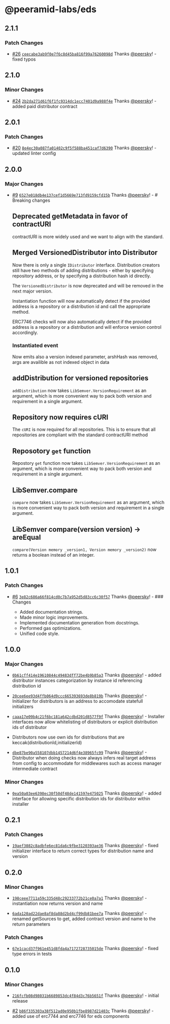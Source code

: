 # @peeramid-labs/eds

## 2.1.1

### Patch Changes

- [#26](https://github.com/peeramid-labs/eds/pull/26) [`ceecabe3ab9f0e7f6c8d45ba816f99a76260098d`](https://github.com/peeramid-labs/eds/commit/ceecabe3ab9f0e7f6c8d45ba816f99a76260098d) Thanks [@peersky](https://github.com/peersky)! - fixed typos

## 2.1.0

### Minor Changes

- [#24](https://github.com/peeramid-labs/eds/pull/24) [`2b2da271d61f6f1fc9314dc1ecc7401d9a988f4e`](https://github.com/peeramid-labs/eds/commit/2b2da271d61f6f1fc9314dc1ecc7401d9a988f4e) Thanks [@peersky](https://github.com/peersky)! - added paid distributor contract

## 2.0.1

### Patch Changes

- [#20](https://github.com/peeramid-labs/eds/pull/20) [`8e4ec30a087fa01402c9f5f588ba451caf7d6390`](https://github.com/peeramid-labs/eds/commit/8e4ec30a087fa01402c9f5f588ba451caf7d6390) Thanks [@peersky](https://github.com/peersky)! - updated linter config

## 2.0.0

### Major Changes

- [#9](https://github.com/peeramid-labs/eds/pull/9) [`6527e018db4e137cef1d5669e713fd9159cfd15b`](https://github.com/peeramid-labs/eds/commit/6527e018db4e137cef1d5669e713fd9159cfd15b) Thanks [@peersky](https://github.com/peersky)! - # Breaking changes

  ## Deprecated getMetadata in favor of contractURI

  contractURI is more widely used and we want to align with the standard.

  ## Merged VersionedDistributor into Distributor

  Now there is only a single `IDistributor` interface. Distribution creators still have two methods of adding distributions - either by specifying repository address, or by specifying a distribution hash id directly.

  The `VersionedDistributor` is now deprecated and will be removed in the next major version.

  Instantiation function will now automatically detect if the provided address is a repository or a distribution id and call the appropriate method.

  ERC7746 checks will now also automatically detect if the provided address is a repository or a distribution and will enforce version control accordingly.

  ### Instantiated event

  Now emits also a version indexed parameter, arshHash was removed, args are availible as not indexed object in data

  ## addDistribution for versioned repositories

  `addDistribution` now takes `LibSemver.VersionRequirement` as an argument, which is more convenient way to pack both version and requirement in a single argument.

  ## Repository now requires cURI

  The `cURI` is now required for all repositories. This is to ensure that all repositories are compliant with the standard contractURI method

  ## Reposotory `get` function

  Repostory `get` function now takes `LibSemver.VersionRequirement` as an argument, which is more convenient way to pack both version and requirement in a single argument.

  ## LibSemver.compare

  `compare` now takes `LibSemver.VersionRequirement` as an argument, which is more convenient way to pack both version and requirement in a single argument.

  ## LibSemver compare(version version) -> areEqual

  `compare(Version memory _version1, Version memory _version2)` now returns a boolean instead of an integer.

## 1.0.1

### Patch Changes

- [#6](https://github.com/peeramid-labs/eds/pull/6) [`3e82c686a66f814cd0c7b7a952d5d83cc6c30f57`](https://github.com/peeramid-labs/eds/commit/3e82c686a66f814cd0c7b7a952d5d83cc6c30f57) Thanks [@peersky](https://github.com/peersky)! - ### Changes

  - Added documentation strings.
  - Made minor logic improvements.
  - Implemented documentation generation from docstrings.
  - Performed gas optimizations.
  - Unified code style.

## 1.0.0

### Major Changes

- [`0b61cff414e19610844c49483dff72be4b9b85a3`](https://github.com/peeramid-labs/eds/commit/0b61cff414e19610844c49483dff72be4b9b85a3) Thanks [@peersky](https://github.com/peersky)! - added distributor instances categorization by instance id referencing distribution id

- [`20cee6ee93d4ffb064d9ccc665393693de8b819b`](https://github.com/peeramid-labs/eds/commit/20cee6ee93d4ffb064d9ccc665393693de8b819b) Thanks [@peersky](https://github.com/peersky)! - Initializer for distributors is an address to accomodate statefull initializers

- [`caaa17e09b4c21f6bc181a642cdbd201d8577f9f`](https://github.com/peeramid-labs/eds/commit/caaa17e09b4c21f6bc181a642cdbd201d8577f9f) Thanks [@peersky](https://github.com/peersky)! - Installer interfaces now allow whitelisting of distributors or explicit distribution ids of distributor

- Distributors now use own ids for distributions that are keccak(distributionId,initializerId)

- [`dbe87be90a558107dbb1457214d6f4e38965fc99`](https://github.com/peeramid-labs/eds/commit/dbe87be90a558107dbb1457214d6f4e38965fc99) Thanks [@peersky](https://github.com/peersky)! - Distributor when doing checks now always infers real target address from config to accommodate for middlewares such as access manager intermediate contract

### Minor Changes

- [`0ea50a03ee6398ec30f50df48de141597e475025`](https://github.com/peeramid-labs/eds/commit/0ea50a03ee6398ec30f50df48de141597e475025) Thanks [@peersky](https://github.com/peersky)! - added interface for allowing specific distribution ids for distributor within installer

## 0.2.1

### Patch Changes

- [`19aef3082c8adbfe6ec81da6c9fbe3120393ae36`](https://github.com/peeramid-labs/eds/commit/19aef3082c8adbfe6ec81da6c9fbe3120393ae36) Thanks [@peersky](https://github.com/peersky)! - fixed initializer interface to return correct types for distribution name and version

## 0.2.0

### Minor Changes

- [`198ceee7711a59c335d48c29233772b21ce0a7a1`](https://github.com/peeramid-labs/eds/commit/198ceee7711a59c335d48c29233772b21ce0a7a1) Thanks [@peersky](https://github.com/peersky)! - instantiation now returns version and name

- [`6ada120ad22dae8af8da88d2bd4cf99db81bee7a`](https://github.com/peeramid-labs/eds/commit/6ada120ad22dae8af8da88d2bd4cf99db81bee7a) Thanks [@peersky](https://github.com/peersky)! - renamed getSources to get, added contract version and name to the return parameters

### Patch Changes

- [`67e1cacd37f961e451d8fda4a7172728735015de`](https://github.com/peeramid-labs/eds/commit/67e1cacd37f961e451d8fda4a7172728735015de) Thanks [@peersky](https://github.com/peersky)! - fixed type errors in tests

## 0.1.0

### Minor Changes

- [`216fcfb08d98031b6689853dc4f84d3c76b5651f`](https://github.com/peeramid-labs/eds/commit/216fcfb08d98031b6689853dc4f84d3c76b5651f) Thanks [@peersky](https://github.com/peersky)! - initial release

- [#2](https://github.com/peeramid-labs/eds/pull/2) [`b86f335303a38f512ad0e950b1fbe8987d21403c`](https://github.com/peeramid-labs/eds/commit/b86f335303a38f512ad0e950b1fbe8987d21403c) Thanks [@peersky](https://github.com/peersky)! - added use of erc7744 and erc7746 for eds components

